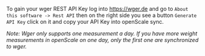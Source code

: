 To gain your wger REST API Key log into https://wger.de and go to `About this software -> Rest API` then on the right side you see a button `Generate API Key` click on it and copy your API Key into openScale sync.

_Note:_
_Wger only supports one measurement a day. If you have more weight measurements in openScale on one day, only the first one are synchronized to wger._